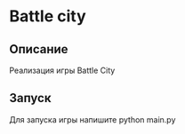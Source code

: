 # Battle city

## Описание
Реализация игры Battle City

## Запуск
Для запуска игры напишите python main.py
